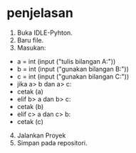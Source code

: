 # penjelasan

1. Buka IDLE-Pyhton. 
2. Baru file. 
3. Masukan:
- a = int (input ("tulis bilangan A:")) 
- b = int (input ("gunakan bilangan B:")) 
- c = int (input ("gunakan bilangan C:"))
- jika a> b dan a> c: 
- 	cetak (a) 
- elif b> a dan b> c: 
- 	cetak (b) 
- elif c> a dan c> b: 
- 	cetak (c)
4. Jalankan Proyek
5. Simpan pada repositori.


